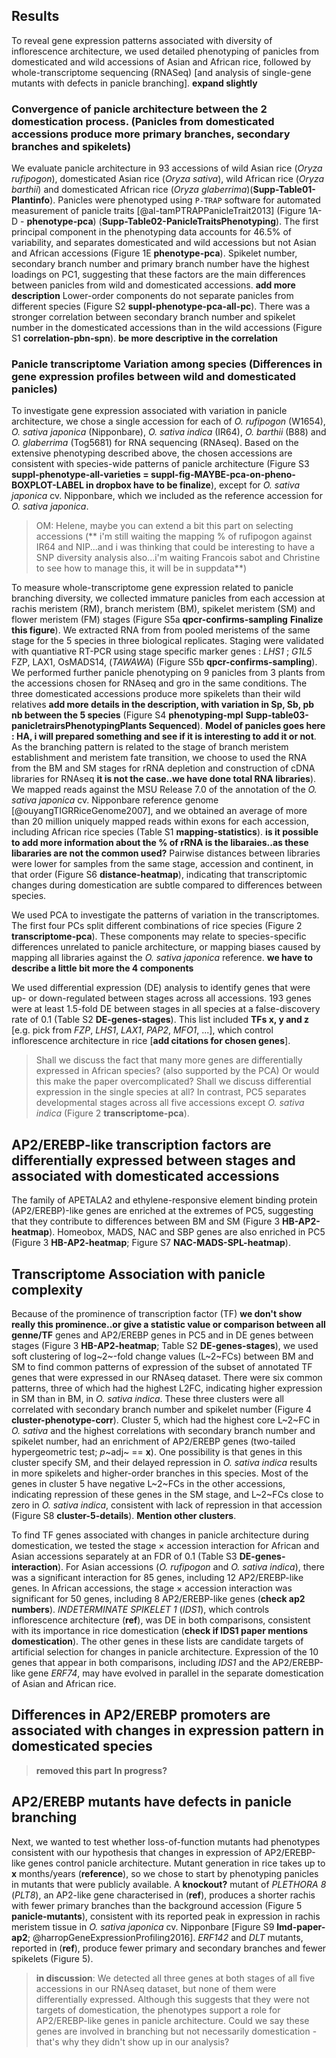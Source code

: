 ## Results

To reveal gene expression patterns associated with diversity of inflorescence architecture, we used detailed phenotyping of panicles from domesticated and wild accessions of Asian and African rice, followed by whole-transcriptome sequencing (RNASeq) [and analysis of single-gene mutants with defects in panicle branching].
**expand slightly**

### Convergence of panicle architecture between the 2 domestication process. (Panicles from domesticated accessions produce more primary branches, secondary branches and spikelets)

We evaluate panicle architecture in 93 accessions of wild Asian rice (*Oryza rufipogon*), domesticated Asian rice (*Oryza sativa*), wild African rice (*Oryza barthii*) and domesticated African rice (*Oryza glaberrima*)(**Supp-Table01-Plantinfo**). Panicles were phenotyped  using `P-TRAP` software for automated measurement of panicle traits [@al-tamPTRAPPanicleTrait2013] (Figure 1A-D - **phenotype-pca**) (**Supp-Table02-PanicleTraitsPhenotyping**).
The first principal component in the phenotyping data accounts for 46.5% of variability, and separates domesticated and wild accessions but not Asian and African accessions (Figure 1E **phenotype-pca**).
Spikelet number, secondary branch number and primary branch number have the highest loadings on PC1, suggesting that these factors are the main differences between panicles from wild and domesticated accessions. **add more description** 
Lower-order components do not separate panicles from different species (Figure S2 **suppl-phenotype-pca-all-pc**).
There was a stronger correlation between secondary branch number and spikelet number in the domesticated accessions than in the wild accessions (Figure S1 **correlation-pbn-spn**). **be more descriptive in the correlation**


### Panicle transcriptome Variation among species (Differences in gene expression profiles between wild and domesticated panicles)

To investigate gene expression associated with variation in panicle architecture, we chose a single accession for each of *O. rufipogon* (W1654), *O. sativa japonica* (Nipponbare), *O. sativa indica* (IR64), *O. barthii* (B88) and *O. glaberrima* (Tog5681) for RNA sequencing (RNAseq). 
Based on the extensive phenotyping described above, the chosen accessions are consistent with species-wide patterns of panicle architecture (Figure S3 **suppl-phenotype-all-varieties = suppl-fig-MAYBE-pca-on-pheno-BOXPLOT-LABEL in dropbox have to be finalize**), except for *O. sativa japonica* cv. Nipponbare, which we included as the reference accession for *O. sativa japonica*.
> OM: Helene, maybe you can extend a bit this part on selecting accessions  (** i'm still waiting the mapping % of rufipogon against IR64 and NIP...and i was thinking that could be interesting to have a SNP diversity analysis also...i'm waiting Francois sabot and Christine to see how to manage this, it will be in suppdata**)

To measure whole-transcriptome gene expression related to panicle branching diversity, we collected immature panicles from each accession at rachis meristem (RM), branch meristem (BM), spikelet meristem (SM) and flower meristem (FM) stages (Figure S5a **qpcr-confirms-sampling** **Finalize this figure**).
We extracted RNA from from pooled meristems of the same stage for the 5 species in three biological replicates. Staging were validated with quantiative RT-PCR using stage specific marker genes  : *LHS1* ; *G1L5* FZP, LAX1, OsMADS14, (*TAWAWA*) (Figure S5b **qpcr-confirms-sampling**). We performed further panicle phenotyping on 9 panicles from 3 plants from the accessions chosen for RNAseq and gro in the same conditions. The three domesticated accessions produce more spikelets than their wild relatives **add more details in the description, with variation in Sp, Sb, pb nb between the 5 species** (Figure S4 **phenotyping-mpl** **Supp-table03-panicletrairsPhenotypingPlants Sequenced**).
**Model of panicles goes here : HA, i will prepared something and see if it is interesting to add it or not**. 
As the branching pattern is related to the stage of branch meristem establishment and meristem fate transition, we choose to used the RNA from the BM and SM stages for rRNA depletion and construction of cDNA libraries for RNAseq **it is not the case..we have done total RNA libraries**).
We mapped reads against the MSU Release 7.0 of the annotation of the *O. sativa japonica* cv. Nipponbare reference genome [@ouyangTIGRRiceGenome2007], and we obtained an average of more than 20 million uniquely mapped reads within exons for each accession, including African rice species (Table S1 **mapping-statistics**). **is it possible to add more information about the % of rRNA is the libaraies..as these libararies are not the common used?**
Pairwise distances between libraries were lower for samples from the same stage, accession and continent, in that order (Figure S6 **distance-heatmap**), indicating that transcriptomic changes during domestication are subtle compared to differences between species.

We used PCA to investigate the patterns of variation in the transcriptomes. 
The first four PCs split different combinations of rice species (Figure 2 **transcriptome-pca**). 
These components may relate to species-specific differences unrelated to panicle architecture, or mapping biases caused by mapping all libraries against the *O. sativa japonica* reference. **we have to describe a little bit more the 4 components**

We used differential expression (DE) analysis to identify genes that were up- or down-regulated between stages across all accessions.
193 genes were at least 1.5-fold DE between stages in all species at a false-discovery rate of 0.1 (Table S2 **DE-genes-stages**).
This list included **TFs x, y and z** [e.g. pick from *FZP*, *LHS1*, *LAX1*, *PAP2*, *MFO1*, ...], which control inflorescence architecture in rice [**add citations for chosen genes**].
> Shall we discuss the fact that many more genes are differentially expressed in African species? (also supported by the PCA) Or would this make the paper overcomplicated? Shall we discuss differential expression in the single species at all?
In contrast, PC5 separates developmental stages across all five accessions except *O. sativa indica* (Figure 2 **transcriptome-pca**).

## AP2/EREBP-like transcription factors are differentially expressed between stages and associated with domesticated accessions

The family of APETALA2 and ethylene-responsive element binding protein (AP2/EREBP)-like genes are enriched at the extremes of PC5, suggesting that they contribute to differences between BM and SM (Figure 3 **HB-AP2-heatmap**).
Homeobox, MADS, NAC and SBP genes are also enriched in PC5 (Figure 3 **HB-AP2-heatmap**; Figure S7 **NAC-MADS-SPL-heatmap**).

## Transcriptome Association with panicle complexity
Because of the prominence of transcription factor (TF) **we don't show really this prominence..or give a statistic value or comparison between all genne/TF** genes and AP2/EREBP genes in PC5 and in DE genes between stages (Figure 3 **HB-AP2-heatmap**; Table S2 **DE-genes-stages**), we used soft clustering of log~2~-fold change values (L~2~FCs) between BM and SM to find common patterns of expression of the subset of annotated TF genes that were expressed in our RNAseq dataset.
There were six common patterns, three of which had the highest L2FC, indicating higher expression in SM than in BM, in *O. sativa indica*.
These three clusters were all correlated with secondary branch number and spikelet number (Figure 4 **cluster-phenotype-corr**).
Cluster 5, which had the highest core L~2~FC in *O. sativa* and the highest correlations with secondary branch number and spikelet number, had an enrichment of AP2/EREBP genes (two-tailed hypergeometric test; *p*~adj~ == **x**).
One possibility is that genes in this cluster specify SM, and their delayed repression in *O. sativa indica* results in more spikelets and higher-order branches in this species.
Most of the genes in cluster 5 have negative L~2~FCs in the other accessions, indicating repression of these genes in the SM stage, and L~2~FCs close to zero in *O. sativa indica*, consistent with lack of repression in that accession (Figure S8 **cluster-5-details**).
**Mention other clusters**.

To find TF genes associated with changes in panicle architecture during domestication, we tested the stage × accession interaction for African and Asian accessions separately at an FDR of 0.1 (Table S3 **DE-genes-interaction**).
For Asian accessions (*O. rufipogon* and *O. sativa indica*), there was a significant interaction for 85 genes, including 12 AP2/EREBP-like genes.
In African accessions, the stage × accession interaction was significant for 50 genes, including 8 AP2/EREBP-like genes (**check ap2 numbers**).
*INDETERMINATE SPIKELET 1* (*IDS1*), which controls inflorescence architecture (**ref**), was DE in both comparisons, consistent with its importance in rice domestication (**check if IDS1 paper mentions domestication**).
The other genes in these lists are candidate targets of artificial selection for changes in panicle architecture.
Expression of the 10 genes that appear in both comparisons, including *IDS1* and the AP2/EREBP-like gene *ERF74*, may have evolved in parallel in the separate domestication of Asian and African rice.

## Differences in AP2/EREBP promoters are associated with changes in expression pattern in domesticated species

> **removed this part** **In progress?**

## AP2/EREBP mutants have defects in panicle branching

Next, we wanted to test whether loss-of-function mutants had phenotypes consistent with our hypothesis that changes in expression of AP2/EREBP-like genes control panicle architecture.
Mutant generation in rice takes up to **x** months/years (**reference**), so we chose to start by phenotyping panicles in mutants that were publicly available.
A **knockout?** mutant of *PLETHORA 8* (*PLT8*), an AP2-like gene characterised in (**ref**), produces a shorter rachis with fewer primary branches than the background accession (Figure 5 **panicle-mutants**), consistent with its reported peak in expression in rachis meristem tissue in *O. sativa japonica* cv. Nipponbare [Figure S9 **lmd-paper-ap2**; @harropGeneExpressionProfiling2016].
*ERF142* and *DLT* mutants, reported in (**ref**), produce fewer primary and secondary branches and fewer spikelets (Figure 5).
>**in discussion**: We detected all three genes at both stages of all five accessions in our RNAseq dataset, but none of them were differentially expressed. Although this suggests that they were not targets of domestication, the phenotypes support a role for AP2/EREBP-like genes in panicle architecture.
> Could we say these genes are involved in branching but not necessarily domestication - that's why they didn't show up in our analysis?
